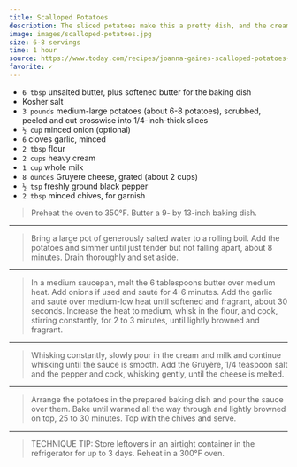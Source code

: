 ```yaml
---
title: Scalloped Potatoes
description: The sliced potatoes make this a pretty dish, and the cream and cheese mixture tastes like heaven.
image: images/scalloped-potatoes.jpg
size: 6-8 servings
time: 1 hour
source: https://www.today.com/recipes/joanna-gaines-scalloped-potatoes-recipe-t127553
favorite: ✓
---
```


* `6 tbsp` unsalted butter, plus softened butter for the baking dish
* Kosher salt
* `3 pounds` medium-large potatoes (about 6-8 potatoes), scrubbed, peeled and cut crosswise into 1/4-inch-thick slices
* `½ cup` minced onion (optional)
* `6` cloves garlic, minced
* `2 tbsp` flour
* `2 cups` heavy cream
* `1 cup` whole milk
* `8 ounces` Gruyere cheese, grated (about 2 cups)
* `½ tsp` freshly ground black pepper
* `2 tbsp` minced chives, for garnish

> Preheat the oven to 350°F. Butter a 9- by 13-inch baking dish.

---

> Bring a large pot of generously salted water to a rolling boil. Add the potatoes and simmer until just tender but not falling apart, about 8 minutes. Drain thoroughly and set aside.
---

> In a medium saucepan, melt the 6 tablespoons butter over medium heat. Add onions if used and sauté for 4-6 minutes. Add the garlic and sauté over medium-low heat until softened and fragrant, about 30 seconds. Increase the heat to medium, whisk in the flour, and cook, stirring constantly, for 2 to 3 minutes, until lightly browned and fragrant.

---

> Whisking constantly, slowly pour in the cream and milk and continue whisking until the sauce is smooth. Add the Gruyère, 1/4 teaspoon salt and the pepper and cook, whisking gently, until the cheese is melted.
---

> Arrange the potatoes in the prepared baking dish and pour the sauce over them. Bake until warmed all the way through and lightly browned on top, 25 to 30 minutes. Top with the chives and serve.

---

> TECHNIQUE TIP: Store leftovers in an airtight container in the refrigerator for up to 3 days. Reheat in a 300°F oven.
